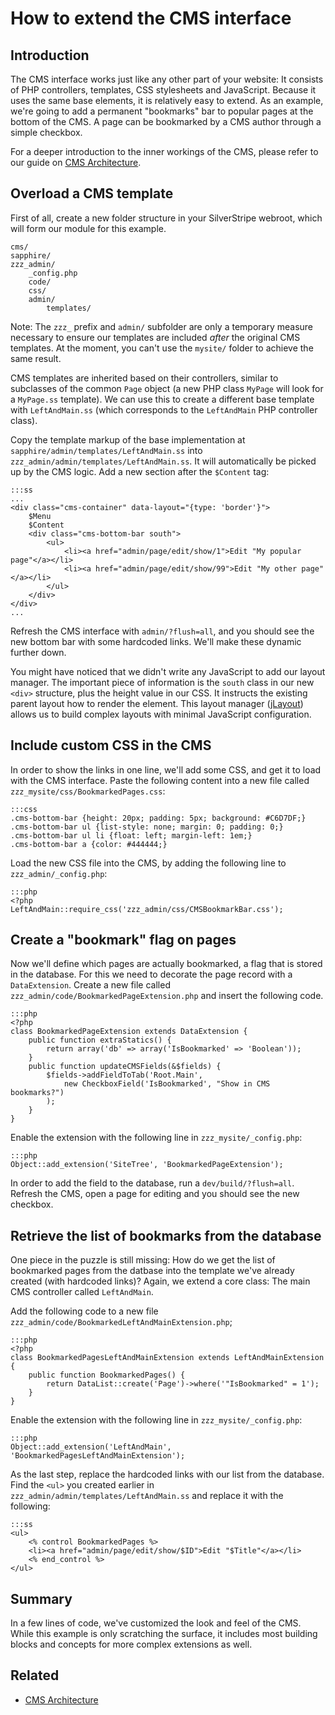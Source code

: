 # How to extend the CMS interface #

## Introduction ##

The CMS interface works just like any other part of your website: It consists of PHP controllers,
templates, CSS stylesheets and JavaScript. Because it uses the same base elements,
it is relatively easy to extend. 
As an example, we're going to add a permanent "bookmarks" bar to popular pages at the bottom of the CMS.
A page can be bookmarked by a CMS author through a simple checkbox.

For a deeper introduction to the inner workings of the CMS, please refer to our
guide on [CMS Architecture](../reference/cms-architecture).

## Overload a CMS template ##

First of all, create a new folder structure in your SilverStripe webroot, which will
form our module for this example. 
	
	cms/
	sapphire/
	zzz_admin/
		_config.php
		code/
		css/
		admin/
			templates/
				
Note: The `zzz_` prefix and `admin/` subfolder are only a temporary measure necessary to ensure our templates
are included *after* the original CMS templates. At the moment, you can't use the `mysite/` folder
to achieve the same result.

CMS templates are inherited based on their controllers, similar to subclasses of
the common `Page` object (a new PHP class `MyPage` will look for a `MyPage.ss` template).
We can use this to create a different base template with `LeftAndMain.ss`
(which corresponds to the `LeftAndMain` PHP controller class).

Copy the template markup of the base implementation at `sapphire/admin/templates/LeftAndMain.ss` into `zzz_admin/admin/templates/LeftAndMain.ss`. It will automatically be picked up by the CMS logic. Add a new section after the `$Content` tag:
	
	:::ss
	...
	<div class="cms-container" data-layout="{type: 'border'}">
		$Menu
		$Content
		<div class="cms-bottom-bar south">
			<ul>
				<li><a href="admin/page/edit/show/1">Edit "My popular page"</a></li>
				<li><a href="admin/page/edit/show/99">Edit "My other page"</a></li>
			</ul>
		</div>
	</div>
	...
	
Refresh the CMS interface with `admin/?flush=all`, and you should see the new bottom bar with some hardcoded links.
We'll make these dynamic further down. 

You might have noticed that we didn't write any JavaScript to add our layout manager. 
The important piece of information is the `south` class in our new `<div>` structure,
plus the height value in our CSS. It instructs the existing parent layout how to render the element.
This layout manager ([jLayout](http://www.bramstein.com/projects/jlayout/)) 
allows us to build complex layouts with minimal JavaScript configuration.
	
## Include custom CSS in the CMS

In order to show the links in one line, we'll add some CSS, and get it to load with the CMS interface.
Paste the following content into a new file called `zzz_mysite/css/BookmarkedPages.css`:

	:::css
	.cms-bottom-bar {height: 20px; padding: 5px; background: #C6D7DF;}
	.cms-bottom-bar ul {list-style: none; margin: 0; padding: 0;}
	.cms-bottom-bar ul li {float: left; margin-left: 1em;}
	.cms-bottom-bar a {color: #444444;}

Load the new CSS file into the CMS, by adding the following line to `zzz_admin/_config.php`:

	:::php
	<?php
	LeftAndMain::require_css('zzz_admin/css/CMSBookmarkBar.css');

## Create a "bookmark" flag on pages ##

Now we'll define which pages are actually bookmarked, a flag that is stored in the database.
For this we need to decorate the page record with a `DataExtension`.
Create a new file called `zzz_admin/code/BookmarkedPageExtension.php` and insert the following code.

	:::php
	<?php
	class BookmarkedPageExtension extends DataExtension {
		public function extraStatics() {
			return array('db' => array('IsBookmarked' => 'Boolean'));
		}
		public function updateCMSFields(&$fields) {
			$fields->addFieldToTab('Root.Main',
				new CheckboxField('IsBookmarked', "Show in CMS bookmarks?")
			);
		}
	}

Enable the extension with the following line in `zzz_mysite/_config.php`:

	:::php
	Object::add_extension('SiteTree', 'BookmarkedPageExtension');

In order to add the field to the database, run a `dev/build/?flush=all`.
Refresh the CMS, open a page for editing and you should see the new checkbox.

## Retrieve the list of bookmarks from the database

One piece in the puzzle is still missing: How do we get the list of bookmarked
pages from the datbase into the template we've already created (with hardcoded links)? 
Again, we extend a core class: The main CMS controller called `LeftAndMain`.

Add the following code to a new file `zzz_admin/code/BookmarkedLeftAndMainExtension.php`;

	:::php
	<?php
	class BookmarkedPagesLeftAndMainExtension extends LeftAndMainExtension {
		public function BookmarkedPages() {
			return DataList::create('Page')->where('"IsBookmarked" = 1');
		}
	}
	
Enable the extension with the following line in `zzz_mysite/_config.php`:

	:::php
	Object::add_extension('LeftAndMain', 'BookmarkedPagesLeftAndMainExtension');

As the last step, replace the hardcoded links with our list from the database.
Find the `<ul>` you created earlier in `zzz_admin/admin/templates/LeftAndMain.ss`
and replace it with the following:

	:::ss
	<ul>
		<% control BookmarkedPages %>
		<li><a href="admin/page/edit/show/$ID">Edit "$Title"</a></li>
		<% end_control %>
	</ul>

## Summary

In a few lines of code, we've customized the look and feel of the CMS.
While this example is only scratching the surface, it includes most building
blocks and concepts for more complex extensions as well.

## Related

 * [CMS Architecture](../reference/cms-architecture)